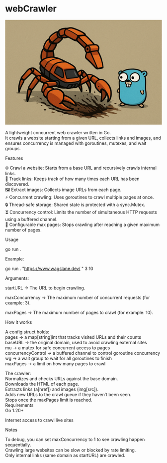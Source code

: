 # webCrawler

![Digging through websites since 2025](crawly.png)


A lightweight concurrent web crawler written in Go.  
It crawls a website starting from a given URL, collects links and images, and ensures concurrency is managed with goroutines, mutexes, and wait groups.

Features

🌐 Crawl a website: Starts from a base URL and recursively crawls internal links.  
🔗 Track links: Keeps track of how many times each URL has been discovered.  
🖼 Extract images: Collects image URLs from each page.  
⚡ Concurrent crawling: Uses goroutines to crawl multiple pages at once.  
🔒 Thread-safe storage: Shared state is protected with a sync.Mutex.  
⏳ Concurrency control: Limits the number of simultaneous HTTP requests using a buffered channel.  
🛑 Configurable max pages: Stops crawling after reaching a given maximum number of pages.  

Usage

go run . <startURL> <maxConcurrency> <maxPages>

Example:

go run . "https://www.wagslane.dev/
" 3 10

Arguments:

startURL → The URL to begin crawling.

maxConcurrency → The maximum number of concurrent requests (for example: 3).

maxPages → The maximum number of pages to crawl (for example: 10).

How it works

A config struct holds:  
pages → a map[string]int that tracks visited URLs and their counts  
baseURL → the original domain, used to avoid crawling external sites  
mu → a mutex for safe concurrent access to pages  
concurrencyControl → a buffered channel to control goroutine concurrency  
wg → a wait group to wait for all goroutines to finish  
maxPages → a limit on how many pages to crawl  

The crawler:  
Normalizes and checks URLs against the base domain.  
Downloads the HTML of each page.  
Extracts links (a[href]) and images (img[src]).  
Adds new URLs to the crawl queue if they haven’t been seen.  
Stops once the maxPages limit is reached.  
Requirements  
Go 1.20+

Internet access to crawl live sites

Notes

To debug, you can set maxConcurrency to 1 to see crawling happen sequentially.  
Crawling large websites can be slow or blocked by rate limiting.  
Only internal links (same domain as startURL) are crawled.
